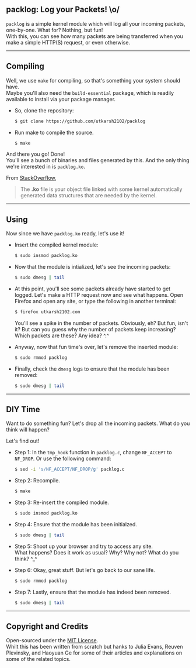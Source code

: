 ## packlog: Log your Packets! \o/

`packlog` is a simple kernel module which will log all your incoming packets, one-by-one. What for? Nothing, but fun!  
With this, you can see how many packets are being transferred when you make a simple HTTP(S) request, or even otherwise.

---

## Compiling

Well, we use `make` for compiling, so that's something your system should have.  
Maybe you'll also need the `build-essential` package, which is readily available to install via your package manager.

- So, clone the repository:
    ```bash
    $ git clone https://github.com/utkarsh2102/packlog
    ```

- Run make to compile the source.
    ```bash
    $ make
    ```

And there you go! Done!  
You'll see a bunch of binaries and files generated by this. And the only thing we're interested in is `packlog.ko`.

From [StackOverflow](https://stackoverflow.com/a/10477109),
> The **.ko** file is your object file linked with some kernel automatically generated data structures that are needed by the kernel.

---

## Using

Now since we have `packlog.ko` ready, let's use it!

- Insert the compiled kernel module:
    ```bash
    $ sudo insmod packlog.ko
    ```

- Now that the module is intialized, let's see the incoming packets:
    ```bash
    $ sudo dmesg | tail
    ```

- At this point, you'll see some packets already have started to get logged. Let's make a HTTP request now and see what happens. Open Firefox and open any site, or type the following in another terminal:
    ```bash
    $ firefox utkarsh2102.com
    ```
    You'll see a spike in the number of packets. Obviously, eh? But fun, isn't it? But can you guess why the number of packets keep increasing? Which packets are these? Any idea? ^.^

- Anyway, now that fun time's over, let's remove the inserted module:
    ```bash
    $ sudo rmmod packlog
    ```

- Finally, check the `dmesg` logs to ensure that the module has been removed:
    ```bash
    $ sudo dmesg | tail
    ```

---

## DIY Time

Want to do something fun? Let's drop all the incoming packets. What do you think will happen?

Let's find out!

- Step 1: In the `tmp_hook` function in `packlog.c`, change `NF_ACCEPT` to `NF_DROP`. Or use the following command:
    ``` bash
    $ sed -i 's/NF_ACCEPT/NF_DROP/g' packlog.c
    ```

- Step 2: Recompile.
    ```bash
    $ make
    ```

- Step 3: Re-insert the compiled module.
    ```bash
    $ sudo insmod packlog.ko
    ```

- Step 4: Ensure that the module has been initialzed.
    ```bash
    $ sudo dmesg | tail
    ```

- Step 5: Shoot up your browser and try to access any site.  
  What happens? Does it work as usual? Why? Why not? What do you think? ^_^

- Step 6: Okay, great stuff. But let's go back to our sane life.
    ```bash
    $ sudo rmmod packlog
    ```

- Step 7: Lastly, ensure that the module has indeed been removed.
    ```bash
    $ sudo dmesg | tail
    ```

---

## Copyright and Credits

Open-sourced under the [MIT License](https://github.com/utkarsh2102/packlog/blob/master/LICENSE).  
Whilt this has been written from scratch but hanks to Julia Evans, Reuven Plevinsky, and Haoyuan Ge for some of their articles and explanations on some of the related topics.
